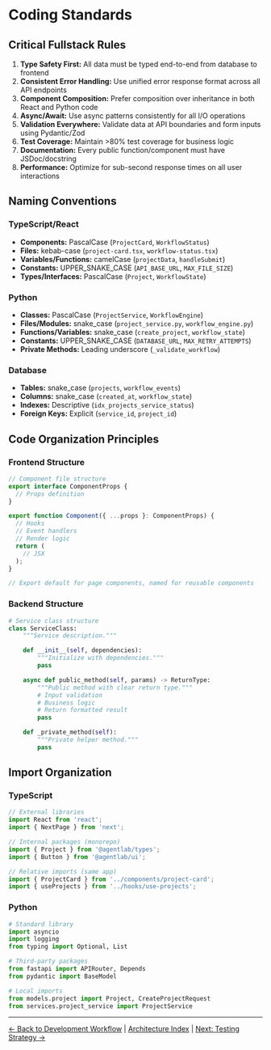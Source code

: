 # Coding Standards

## Critical Fullstack Rules

1. **Type Safety First:** All data must be typed end-to-end from database to frontend
2. **Consistent Error Handling:** Use unified error response format across all API endpoints
3. **Component Composition:** Prefer composition over inheritance in both React and Python code
4. **Async/Await:** Use async patterns consistently for all I/O operations
5. **Validation Everywhere:** Validate data at API boundaries and form inputs using Pydantic/Zod
6. **Test Coverage:** Maintain >80% test coverage for business logic
7. **Documentation:** Every public function/component must have JSDoc/docstring
8. **Performance:** Optimize for sub-second response times on all user interactions

## Naming Conventions

### TypeScript/React
- **Components:** PascalCase (`ProjectCard`, `WorkflowStatus`)
- **Files:** kebab-case (`project-card.tsx`, `workflow-status.tsx`)
- **Variables/Functions:** camelCase (`projectData`, `handleSubmit`)
- **Constants:** UPPER_SNAKE_CASE (`API_BASE_URL`, `MAX_FILE_SIZE`)
- **Types/Interfaces:** PascalCase (`Project`, `WorkflowState`)

### Python
- **Classes:** PascalCase (`ProjectService`, `WorkflowEngine`)
- **Files/Modules:** snake_case (`project_service.py`, `workflow_engine.py`)
- **Functions/Variables:** snake_case (`create_project`, `workflow_state`)
- **Constants:** UPPER_SNAKE_CASE (`DATABASE_URL`, `MAX_RETRY_ATTEMPTS`)
- **Private Methods:** Leading underscore (`_validate_workflow`)

### Database
- **Tables:** snake_case (`projects`, `workflow_events`)
- **Columns:** snake_case (`created_at`, `workflow_state`)
- **Indexes:** Descriptive (`idx_projects_service_status`)
- **Foreign Keys:** Explicit (`service_id`, `project_id`)

## Code Organization Principles

### Frontend Structure
```typescript
// Component file structure
export interface ComponentProps {
  // Props definition
}

export function Component({ ...props }: ComponentProps) {
  // Hooks
  // Event handlers
  // Render logic
  return (
    // JSX
  );
}

// Export default for page components, named for reusable components
```

### Backend Structure
```python
# Service class structure
class ServiceClass:
    """Service description."""

    def __init__(self, dependencies):
        """Initialize with dependencies."""
        pass

    async def public_method(self, params) -> ReturnType:
        """Public method with clear return type."""
        # Input validation
        # Business logic
        # Return formatted result
        pass

    def _private_method(self):
        """Private helper method."""
        pass
```

## Import Organization

### TypeScript
```typescript
// External libraries
import React from 'react';
import { NextPage } from 'next';

// Internal packages (monorepo)
import { Project } from '@agentlab/types';
import { Button } from '@agentlab/ui';

// Relative imports (same app)
import { ProjectCard } from '../components/project-card';
import { useProjects } from '../hooks/use-projects';
```

### Python
```python
# Standard library
import asyncio
import logging
from typing import Optional, List

# Third-party packages
from fastapi import APIRouter, Depends
from pydantic import BaseModel

# Local imports
from models.project import Project, CreateProjectRequest
from services.project_service import ProjectService
```

---
[← Back to Development Workflow](development-workflow.md) | [Architecture Index](index.md) | [Next: Testing Strategy →](testing-strategy.md)